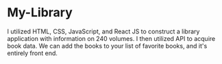 # My-Library
I utilized HTML, CSS, JavaScript, and React JS to construct a library application with information on 240 volumes. I then utilized API to acquire book data. We can add the books to your list of favorite books, and it's entirely front end. 
